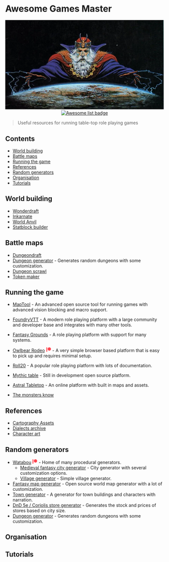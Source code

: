 # Awesome Games Master
<div align="center">
  <img src="./images/Dungeon-Master.png" alt="Jon and the Board Game of Westeros" title="you know nothing, Jon Snow">
  <br />
  <a href="https://awesome.re" title="more awesome lists"><img src="https://awesome.re/badge.svg" alt="Awesome list badge"></a>
</div>

> Useful resources for running table-top role playing games

## Contents
* [World building](#world-building)
* [Battle maps](#battle-maps)
* [Running the game](#running-the-game)
* [References](#references)
* [Random generators](#random-generators)
* [Organisation](#organisation)
* [Tutorials](#tutorials)


## World building
- [Wonderdraft](https://www.wonderdraft.net/)
- [Inkarnate](https://inkarnate.com/)
- [World Anvil](https://www.worldanvil.com/)
- [Statblock builder](https://tetra-cube.com/dnd/dnd-statblock.html)

## Battle maps
- [Dungeondraft](https://dungeondraft.net/)
- [Dungeon generator](https://dungen.app/dungen/) - Generates random dungeons with some customization.
- [Dungeon scrawl](https://dungeonscrawl.com/)
- [Token maker](https://rolladvantage.com/tokenstamp/)

## Running the game
- [MapTool](https://www.rptools.net/toolbox/maptool/) - An advanced open source tool for running games with advanced vision blocking and macro support.
- [FoundryVTT](https://foundryvtt.com/) - A modern role playing platform with a large community and developer base and integrates with many other tools.
- [Fantasy Grounds](http://www.fantasygrounds.com/home/home.php) - A role playing platform with support for many systems.
- [Owlbear Rodeo](https://www.owlbear.rodeo/) [![Patreon](/images/small_patreon.png)](https://www.patreon.com/owlbearrodeo) - A very simple browser based platform that is easy to pick up and requires minimal setup.
- [Roll20](https://roll20.net/) - A popular role playing platform with lots of documentation.
- [Mythic table](https://www.mythictable.com/) - Still in development open source platform.
- [Astral Tabletop](https://www.astraltabletop.com/) - An online platform with built in maps and assets.

- [The monsters know](https://www.themonstersknow.com/)

## References
- [Cartography Assets](http://cartographyassets.com/)
- [Dialects archive](https://www.dialectsarchive.com/)
- [Character art](https://www.pinterest.co.uk/efilean/)

## Random generators
- [Watabou](https://watabou.itch.io) [![Patreon](/images/small_patreon.png)](https://www.patreon.com/watawatabou) - Home of many procedural generators.
  * [Medieval fantasy city generator](https://watabou.itch.io/medieval-fantasy-city-generator) - City generator with several customization options.
  * [Village generator](https://watabou.itch.io/village-generator) - Simple village generator.
- [Fantasy map generator](https://azgaar.github.io/Fantasy-Map-Generator/) - Open source world map generator with a lot of customization.
- [Town generator](https://eigengrausgenerator.com/) - A generator for town buildings and characters with narration.
- [DnD 5e / Coriolis store generator](http://dndstores.azurewebsites.net/index.html) - Generates the stock and prices of stores based on city size.
- [Dungeon generator](https://dungen.app/dungen/) - Generates random dungeons with some customization.

## Organisation

## Tutorials
